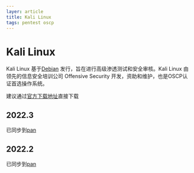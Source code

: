 ```yaml
---
layer: article
title: Kali Linux
tags: pentest oscp
---
```

# Kali Linux

Kali Linux 基于[Debian](https://www.debian.org/) 发行，旨在进行高级渗透测试和安全审核。Kali Linux 由领先的信息安全培训公司 Offensive Security 开发，资助和维护，也是OSCP认证首选操作系统。

建议通过[官方下载地址](https://www.kali.org/get-kali/)直接下载

## 2022.3

已同步到[pan](https://pan.iihack.com/Kali%20Linux/2022.3)

## 2022.2

已同步到[pan](https://pan.iihack.com/Kali%20Linux/2022.2)
